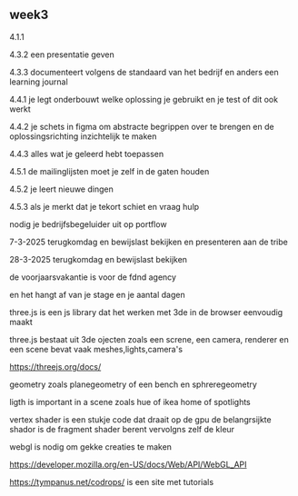 <h2 id="week1">week3</h2>
<section>
<p>
4.1.1 

4.3.2 een presentatie geven 

4.3.3 documenteert volgens de standaard van het bedrijf en anders een learning journal


4.4.1 je legt onderbouwt welke oplossing je gebruikt en je test of dit ook werkt

4.4.2 je schets in figma om abstracte begrippen over te brengen en de oplossingsrichting inzichtelijk te maken

4.4.3 alles wat je geleerd hebt toepassen 

4.5.1 de mailinglijsten moet je zelf in de gaten houden 

4.5.2 je leert nieuwe dingen

4.5.3 als je merkt dat je tekort schiet en vraag hulp 
</p>

<p>
nodig je bedrijfsbegeluider uit op portflow



7-3-2025 terugkomdag en bewijslast bekijken en presenteren aan de tribe


28-3-2025 terugkomdag en bewijslast bekijken 

de voorjaarsvakantie is voor de fdnd agency 

en het hangt af van je stage en je aantal dagen 






</p>


<p>
three.js is een js library dat het werken met 3de in de browser eenvoudig maakt

three.js bestaat uit 3de ojecten zoals een screne, een camera, renderer en 
een scene bevat vaak meshes,lights,camera's 

https://threejs.org/docs/ 

geometry zoals planegeometry of een bench en sphreregeometry 

ligth is important in a scene zoals hue of ikea home of spotlights

vertex shader is een stukje code dat draait op de gpu 
de belangrsijkte shador is de fragment shader berent vervolgns zelf de kleur 

webgl is nodig om gekke creaties te maken 

https://developer.mozilla.org/en-US/docs/Web/API/WebGL_API 

https://tympanus.net/codrops/ is een site met tutorials 



</p>
</section>